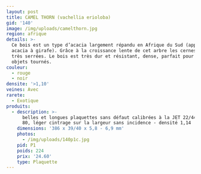 ```yaml
---
layout: post
title: CAMEL THORN (vachellia erioloba)
gid: '140'
image: /img/uploads/camelthorn.jpg
region: afrique
details: >-
  Ce bois est un type d’acacia largement répandu en Afrique du Sud (appelé
  acacia à girafe). Grâce à la croissance lente de cet arbre les cernes sont
  très serrées. Le bois est très dur et résistant, dense, parfait pour des
  objets tournés. 
couleur:
  - rouge
  - noir
densite: '>1,10'
veines: Avec
rarete:
  - Exotique
produits:
  - description: >-
      belles et longues plaquettes sans défaut calibrées à la JET 22/44 grain
      80, léger cintrage sur la largeur sans incidence - densité 1,14
    dimensions: '386 x 39/40 x 5,8 - 6,9 mm'
    photos:
      - /img/uploads/140p1c.jpg
    pid: P1
    poids: 224
    prix: '24.60'
    type: Plaquette
---
```


